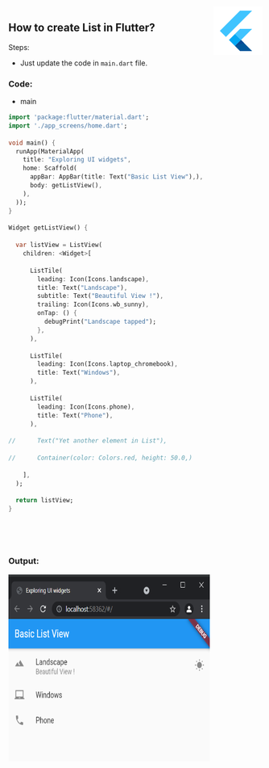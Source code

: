 <img src="/snippets/icons8-flutter-96.png" align="right" />

##  How to create List in Flutter?

Steps:
- Just update the code in `main.dart` file. 
### Code:

* main
```dart
import 'package:flutter/material.dart';
import './app_screens/home.dart';

void main() {
  runApp(MaterialApp(
    title: "Exploring UI widgets",
    home: Scaffold(
      appBar: AppBar(title: Text("Basic List View"),),
      body: getListView(),
    ),
  ));
}

Widget getListView() {

  var listView = ListView(
    children: <Widget>[

      ListTile(
        leading: Icon(Icons.landscape),
        title: Text("Landscape"),
        subtitle: Text("Beautiful View !"),
        trailing: Icon(Icons.wb_sunny),
        onTap: () {
          debugPrint("Landscape tapped");
        },
      ),

      ListTile(
        leading: Icon(Icons.laptop_chromebook),
        title: Text("Windows"),
      ),

      ListTile(
        leading: Icon(Icons.phone),
        title: Text("Phone"),
      ),

//      Text("Yet another element in List"),

//      Container(color: Colors.red, height: 50.0,)

    ],
  );

  return listView;
}
```
<p>&nbsp;</p>


<p>&nbsp;</p>

### Output:
<img title="flutter" alt="flutter" src="./snippets/10.PNG" width="400" height="370">
